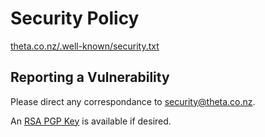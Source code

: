 # Security Policy

[theta.co.nz/.well-known/security.txt](https://theta.co.nz/.well-known/security.txt)

## Reporting a Vulnerability

Please direct any correspondance to [security@theta.co.nz](mailto:security@theta.co.nz?subject=[GitHub]%20Security%20Report).

An [RSA PGP Key](https://theta.co.nz/.well-known/security@theta.co.nz.asc) is available if desired.
